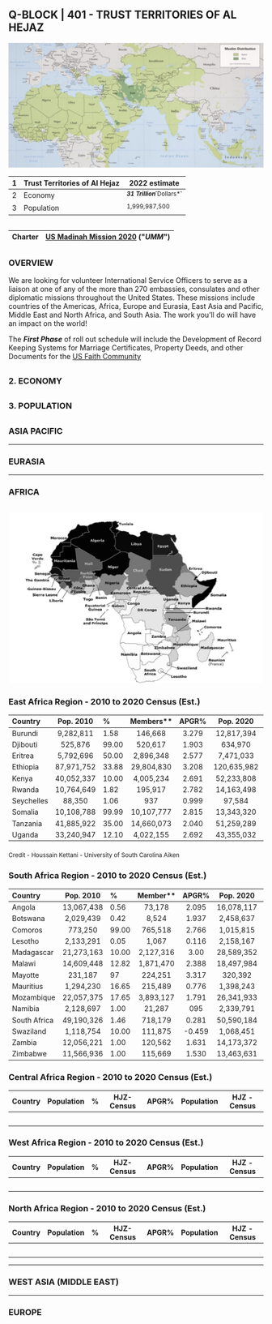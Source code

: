 ## Q-BLOCK | 401 - TRUST TERRITORIES OF AL HEJAZ

![Alt text](Images/8C59CF46-0474-4354-A897-1B126A517885.jpeg)

| 1 | Trust Territories of Al Hejaz | 2022 estimate |
|---|---|---|
| 2 | Economy | <sup> ***31 Trillion***˹Dollars*˺ </sup> |
| 3 | Population | <sup> 1,999,987,500 </sup> |


##
| Charter | [US Madinah Mission 2020](https://github.com/Alghuti-Portfolio/QBlock_401/blob/b1ea5a0b9795e8bc39053fba83e722d9cab6c927/2020_HomeCharter5047.pdf) ("***UMM***") |       
|---|---|

##

### OVERVIEW 
We are looking for volunteer International Service Officers to serve as a liaison at one of any of the more than 270 embassies, consulates and other diplomatic missions throughout the United States. These missions include countries of the Americas, Africa, Europe and Eurasia, East Asia and Pacific, Middle East and North Africa, and South Asia. The work you’ll do will have an impact on the world!

The ***First Phase*** of roll out schedule will include the Development of Record Keeping Systems for Marriage Certificates, Property Deeds, and other Documents for the [US Faith Community](https://github.com/Alghuti-Portfolio/Q-Block_401/blob/41e39609b07e5ddc5f29a114ffac4268c29ad5c4/Files/1080_CallList.csv)

##

### 2. ECONOMY 
##

### 3. POPULATION 
##

### ASIA PACIFIC 
---
### EURASIA

---
### AFRICA 
##

![Alt text](Images/2696C1C6-C91E-41F2-AE10-D29CD3542A5C.jpeg)

### East Africa Region - 2010 to 2020 Census (Est.)
|Country| Pop. 2010 | %  | Members**| APGR% | Pop. 2020 | Members**|
|:---|:---:|:--- |:---:|:---:|:---:|:---:|
| Burundi | 9,282,811  | 1.58  | 146,668 |3.279 | 12,817,394 | 202,515 |
| Djibouti  | 525,876 | 99.00 |  520,617 |  1.903 | 634,970  | 628,620 |
| Eritrea  | 5,792,696 | 50.00 |  2,896,348 |  2.577  | 7,471,033 | 3,735,517 |
| Ethiopia  | 87,971,752 | 33.88  |  29,804,830 |  3.208 | 120,635,982  | 40,871,471 |
| Kenya  | 40,052,337 | 10.00  |  4,005,234 |  2.691 | 52,233,808  | 5,223,381 |
| Rwanda | 10,764,649   |   1.82 |  195,917 | 2.782 |  14,163,498 |  257,776 |
| Seychelles  |  88,350 |  1.06 |   937 | 0.999   |   97,584 |  1,034 |
| Somalia  | 10,108,788  | 99.99  |   10,107,777 | 2.815    |  13,343,320 |  13,341,985 |
| Tanzania  |  41,885,922 | 35.00 |    14,660,073 |   2.040 |   51,259,289 |   17,940,751 |  
| Uganda  |  33,240,947 |  12.10 |   4,022,155 |   2.692 |   43,355,032 |  5,245,959 |
 

<sub> Credit - Houssain Kettani - University of South Carolina Aiken </sub>

### South Africa Region - 2010 to 2020 Census (Est.)
|Country| Pop. 2010 | %  | Member**  | APGR% | Pop. 2020  | Members** |
|:---|:---:|:--- |:---:|:---:|:---:|:---:|
| Angola | 13,067,438   |   0.56 |  73,178 | 2.095 |  16,078,117 |  90,037 |
| Botswana  |  2,029,439 |  0.42 |   8,524 | 1.937   |   2,458,637 |  10,326 |
| Comoros  | 773,250  |   99.00 | 765,518  | 2.766     | 1,015,815   | 1,005,656   |
| Lesotho  |   2,133,291 | 0.05  |     1,067 |    0.116 |    2,158,167 |    1,079 |  
| Madagascar  | 21,273,163  | 10.00  |  2,127,316 | 3.00  | 28,589,352  | 2,858,935   |
| Malawi  |   14,609,448 |    12.82 |    1,871,470 |2.388    |    18,497,984 | 2,369,592   |
| Mayotte  | 231,187   |97   | 224,251    |3.317    | 320,392    | 310,780   |
| Mauritius  |   1,294,230 | 16.65   | 215,489    |0.776    |    1,398,243 |   232,807 |
| Mozambique  |   22,057,375 |   17.65 | 3,893,127    |    1.791 | 26,341,933    |   4,649,351 |
| Namibia  |   2,128,697 |   1.00 | 21,287    | 095    |    2,339,791 |   23,398 |
| South Africa  | 49,190,326   |   1.46 |    718,179 |    0.281 |    50,590,184 |   738,617 |
| Swaziland  |   1,118,754 |   10.00 |    111,875 |    -0.459 |    1,068,451 |   106,845 |
| Zambia |   12,056,221  |   1.00 |  120,562 | 1.631    |    14,173,372 |   141,734 |
| Zimbabwe  | 11,566,936   | 1.00   | 115,669    | 1.530    | 13,463,631    | 134,636   |


### Central Africa Region - 2010 to 2020 Census (Est.)

|Country| Population | %  | HJZ- Census | APGR% | Population  | HJZ - Census |
|:---|:---:|:--- |:---:|:---:|:---:|:---:|
| |   |   |  | |  |  |
|  |  |  |   |   |   |  |
|  |  |  |   |    |  |  |
|  |  |   |   |   |   |  |
|  |  |   |   |   |   |  |

### West Africa Region - 2010 to 2020 Census (Est.)

|Country| Population | %  | HJZ- Census | APGR% | Population  | HJZ - Census |
|:---|:---:|:--- |:---:|:---:|:---:|:---:|
| |   |   |  | |  |  |
|  |  |  |   |   |   |  |
|  |  |  |   |    |  |  |
|  |  |   |   |   |   |  |
|  |  |   |   |   |   |  |

### North Africa Region - 2010 to 2020 Census (Est.)

|Country| Population | %  | HJZ- Census | APGR% | Population  | HJZ - Census |
|:---|:---:|:--- |:---:|:---:|:---:|:---:|
| |   |   |  | |  |  |
|  |  |  |   |   |   |  |
|  |  |  |   |    |  |  |
|  |  |   |   |   |   |  |
|  |  |   |   |   |   |  |


---
### WEST ASIA (MIDDLE EAST)
---
### EUROPE
